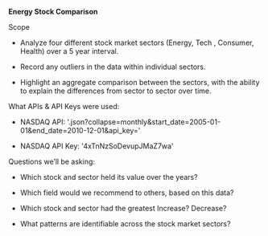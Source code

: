 **Energy Stock Comparison**

Scope

- Analyze four different stock market sectors (Energy, Tech , Consumer, Health) over a 5 year interval.
* Record any outliers in the data within individual sectors. 
+ Highlight an aggregate comparison between the sectors, with the ability to explain the differences from sector to sector over time.

What APIs & API Keys were used:
- NASDAQ API: '.json?collapse=monthly&start_date=2005-01-01&end_date=2010-12-01&api_key='
* NASDAQ API Key: '4xTnNzSoDevupJMaZ7wa'

Questions we’ll be asking: 
- Which stock and sector held its value over the years?
* Which field would we recommend to others, based on this data?
+ Which stock and sector had the greatest Increase? Decrease?
- What patterns are identifiable across the stock market sectors?
